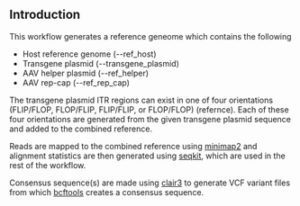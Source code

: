 ## Introduction

This workflow generates a reference geneome which contains the following
* Host reference genome (--ref_host) 
* Transgene plasmid (--transgene_plasmid)
* AAV helper plasmid (--ref_helper)
* AAV rep-cap (--ref_rep_cap)

The transgene plasmid ITR regions can exist in one of four orientations 
(FLIP/FLOP, FLOP/FLIP, FLIP/FLIP, or FLOP/FLOP) (refernce). Each of these four orientations are generated from the
given transgene plasmid sequence and added to the combined reference.

Reads are mapped to the combined reference using [minimap2](https://github.com/lh3/minimap2) and alignment 
statistics are then generated using [seqkit](https://bioinf.shenwei.me/seqkit/), 
which are used in the rest of the workflow.

Consensus sequence(s) are made using [clair3](https://github.com/HKU-BAL/Clair3) to generate VCF
variant files from which [bcftools](https://samtools.github.io/bcftools/bcftools.html) creates a consensus sequence. 
